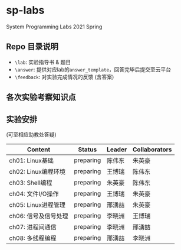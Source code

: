 # sp-labs

System Programming Labs 2021 Spring

## Repo 目录说明

- `\lab`: 实验指导书 & 题目
- `\answer`: 提供对应lab的`answer_template`，回答完毕后提交至云平台
- `\feedback`: 对实验完成情况的反馈 (含答案)

## 各次实验考察知识点



## 实验安排

(可至相应助教处答疑)

| Content              | Status    | Leader | Collaborators |
| -------------------- | --------- | ------ | ------------- |
| ch01: Linux基础      | preparing | 陈伟东 | 朱英豪        |
| ch02: Linux编程环境  | preparing | 王博瑞 | 陈伟东        |
| ch03: Shell编程      | preparing | 朱英豪 | 陈伟东        |
| ch04: 文件I/O操作    | preparing | 王博瑞 | 朱英豪        |
| ch05: Linux进程管理  | preparing | 邢湧喆 | 朱英豪        |
| ch06: 信号及信号处理 | preparing | 李晓洲 | 王博瑞        |
| ch07: 进程间通信     | preparing | 李晓洲 | 邢湧喆        |
| ch08: 多线程编程     | preparing | 邢湧喆 | 李晓洲        |
